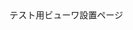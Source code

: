 <!COCTYPE>
<html>

<body
  <a href="https://blackcrow9639.github.io/iiiftest/index.html"> テスト用ビューワ設置ページ </a>
</body>
</html>
